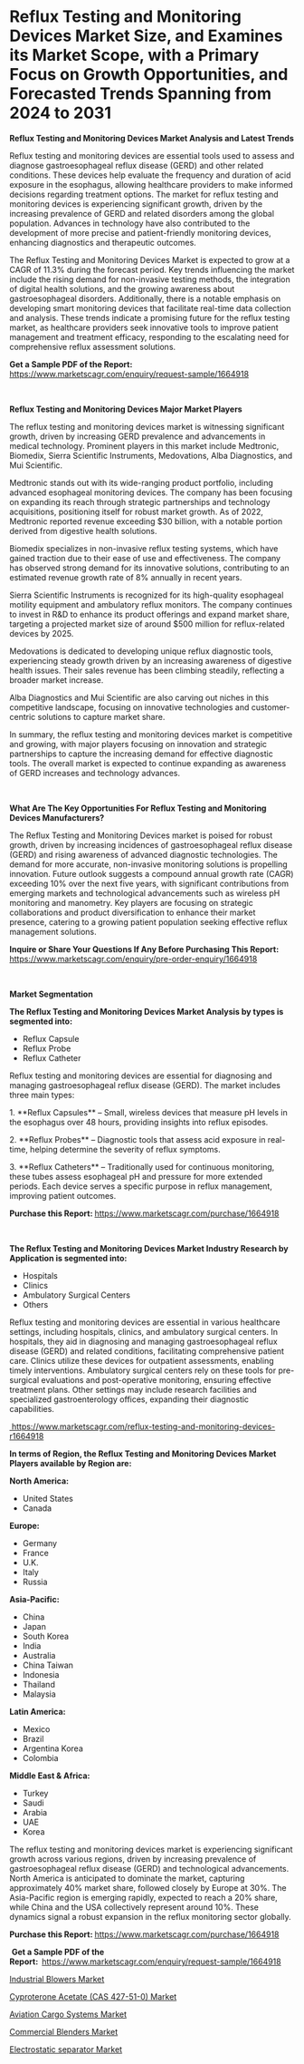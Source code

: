 <p><h1>Reflux Testing and Monitoring Devices Market Size, and Examines its Market Scope, with a Primary Focus on Growth Opportunities, and Forecasted Trends Spanning from 2024 to 2031</h1></p><p><strong>Reflux Testing and Monitoring Devices Market Analysis and Latest Trends</strong></p>
<p><p>Reflux testing and monitoring devices are essential tools used to assess and diagnose gastroesophageal reflux disease (GERD) and other related conditions. These devices help evaluate the frequency and duration of acid exposure in the esophagus, allowing healthcare providers to make informed decisions regarding treatment options. The market for reflux testing and monitoring devices is experiencing significant growth, driven by the increasing prevalence of GERD and related disorders among the global population. Advances in technology have also contributed to the development of more precise and patient-friendly monitoring devices, enhancing diagnostics and therapeutic outcomes.</p><p>The Reflux Testing and Monitoring Devices Market is expected to grow at a CAGR of 11.3% during the forecast period. Key trends influencing the market include the rising demand for non-invasive testing methods, the integration of digital health solutions, and the growing awareness about gastroesophageal disorders. Additionally, there is a notable emphasis on developing smart monitoring devices that facilitate real-time data collection and analysis. These trends indicate a promising future for the reflux testing market, as healthcare providers seek innovative tools to improve patient management and treatment efficacy, responding to the escalating need for comprehensive reflux assessment solutions.</p></p>
<p><strong>Get a Sample PDF of the Report:&nbsp;</strong> <a href="https://www.marketscagr.com/enquiry/request-sample/1664918?utm_campaign=1286&utm_medium=2&utm_source=Github&utm_content=ia&utm_term=29092024&utm_id=reflux-testing-and-monitoring-devices">https://www.marketscagr.com/enquiry/request-sample/1664918</a></p>
<p>&nbsp;</p>
<p><strong>Reflux Testing and Monitoring Devices Major Market Players</strong></p>
<p><p>The reflux testing and monitoring devices market is witnessing significant growth, driven by increasing GERD prevalence and advancements in medical technology. Prominent players in this market include Medtronic, Biomedix, Sierra Scientific Instruments, Medovations, Alba Diagnostics, and Mui Scientific.</p><p>Medtronic stands out with its wide-ranging product portfolio, including advanced esophageal monitoring devices. The company has been focusing on expanding its reach through strategic partnerships and technology acquisitions, positioning itself for robust market growth. As of 2022, Medtronic reported revenue exceeding $30 billion, with a notable portion derived from digestive health solutions.</p><p>Biomedix specializes in non-invasive reflux testing systems, which have gained traction due to their ease of use and effectiveness. The company has observed strong demand for its innovative solutions, contributing to an estimated revenue growth rate of 8% annually in recent years.</p><p>Sierra Scientific Instruments is recognized for its high-quality esophageal motility equipment and ambulatory reflux monitors. The company continues to invest in R&D to enhance its product offerings and expand market share, targeting a projected market size of around $500 million for reflux-related devices by 2025.</p><p>Medovations is dedicated to developing unique reflux diagnostic tools, experiencing steady growth driven by an increasing awareness of digestive health issues. Their sales revenue has been climbing steadily, reflecting a broader market increase.</p><p>Alba Diagnostics and Mui Scientific are also carving out niches in this competitive landscape, focusing on innovative technologies and customer-centric solutions to capture market share.</p><p>In summary, the reflux testing and monitoring devices market is competitive and growing, with major players focusing on innovation and strategic partnerships to capture the increasing demand for effective diagnostic tools. The overall market is expected to continue expanding as awareness of GERD increases and technology advances.</p></p>
<p>&nbsp;</p>
<p><strong>What Are The Key Opportunities For Reflux Testing and Monitoring Devices Manufacturers?</strong></p>
<p><p>The Reflux Testing and Monitoring Devices market is poised for robust growth, driven by increasing incidences of gastroesophageal reflux disease (GERD) and rising awareness of advanced diagnostic technologies. The demand for more accurate, non-invasive monitoring solutions is propelling innovation. Future outlook suggests a compound annual growth rate (CAGR) exceeding 10% over the next five years, with significant contributions from emerging markets and technological advancements such as wireless pH monitoring and manometry. Key players are focusing on strategic collaborations and product diversification to enhance their market presence, catering to a growing patient population seeking effective reflux management solutions.</p></p>
<p><strong>Inquire or Share Your Questions If Any Before Purchasing This Report:</strong> <a href="https://www.marketscagr.com/enquiry/pre-order-enquiry/1664918?utm_campaign=1286&utm_medium=2&utm_source=Github&utm_content=ia&utm_term=29092024&utm_id=reflux-testing-and-monitoring-devices">https://www.marketscagr.com/enquiry/pre-order-enquiry/1664918</a></p>
<p>&nbsp;</p>
<p><strong>Market Segmentation</strong></p>
<p><strong>The Reflux Testing and Monitoring Devices Market Analysis by types is segmented into:</strong></p>
<p><ul><li>Reflux Capsule</li><li>Reflux Probe</li><li>Reflux Catheter</li></ul></p>
<p><p>Reflux testing and monitoring devices are essential for diagnosing and managing gastroesophageal reflux disease (GERD). The market includes three main types: </p><p>1. **Reflux Capsules** – Small, wireless devices that measure pH levels in the esophagus over 48 hours, providing insights into reflux episodes.</p><p>2. **Reflux Probes** – Diagnostic tools that assess acid exposure in real-time, helping determine the severity of reflux symptoms.</p><p>3. **Reflux Catheters** – Traditionally used for continuous monitoring, these tubes assess esophageal pH and pressure for more extended periods. Each device serves a specific purpose in reflux management, improving patient outcomes.</p></p>
<p><strong>Purchase this Report:&nbsp;</strong><a href="https://www.marketscagr.com/purchase/1664918?utm_campaign=1286&utm_medium=2&utm_source=Github&utm_content=ia&utm_term=29092024&utm_id=reflux-testing-and-monitoring-devices">https://www.marketscagr.com/purchase/1664918</a></p>
<p>&nbsp;</p>
<p><strong>The Reflux Testing and Monitoring Devices Market Industry Research by Application is segmented into:</strong></p>
<p><ul><li>Hospitals</li><li>Clinics</li><li>Ambulatory Surgical Centers</li><li>Others</li></ul></p>
<p><p>Reflux testing and monitoring devices are essential in various healthcare settings, including hospitals, clinics, and ambulatory surgical centers. In hospitals, they aid in diagnosing and managing gastroesophageal reflux disease (GERD) and related conditions, facilitating comprehensive patient care. Clinics utilize these devices for outpatient assessments, enabling timely interventions. Ambulatory surgical centers rely on these tools for pre-surgical evaluations and post-operative monitoring, ensuring effective treatment plans. Other settings may include research facilities and specialized gastroenterology offices, expanding their diagnostic capabilities.</p></p>
<p><a href="https://www.marketscagr.com/reflux-testing-and-monitoring-devices-r1664918?utm_campaign=1286&utm_medium=2&utm_source=Github&utm_content=ia&utm_term=29092024&utm_id=reflux-testing-and-monitoring-devices">&nbsp;https://www.marketscagr.com/reflux-testing-and-monitoring-devices-r1664918</a></p>
<p><strong>In terms of Region, the Reflux Testing and Monitoring Devices Market Players available by Region are:</strong></p>
<p>
    <p> <strong> North America: </strong>
        <ul>
            <li>United States</li>
            <li>Canada</li>
        </ul>
        </p> 
    <p> <strong> Europe: </strong>
        <ul>
            <li>Germany</li>
            <li>France</li>
            <li>U.K.</li>
            <li>Italy</li>
            <li>Russia</li>
        </ul>
        </p> 
    <p> <strong> Asia-Pacific: </strong>
        <ul>
            <li>China</li>
            <li>Japan</li>
            <li>South Korea</li>
            <li>India</li>
            <li>Australia</li>
            <li>China Taiwan</li>
            <li>Indonesia</li>
            <li>Thailand</li>
            <li>Malaysia</li>
        </ul>
        </p> 
    <p> <strong> Latin America: </strong>
        <ul>
            <li>Mexico</li>
            <li>Brazil</li>
            <li>Argentina Korea</li>
            <li>Colombia</li>
        </ul>
        </p> 
    <p> <strong> Middle East & Africa: </strong>
        <ul>
            <li>Turkey</li>
            <li>Saudi</li>
            <li>Arabia</li>
            <li>UAE</li>
            <li>Korea</li>
        </ul>
    </p>
    </p>
<p><p>The reflux testing and monitoring devices market is experiencing significant growth across various regions, driven by increasing prevalence of gastroesophageal reflux disease (GERD) and technological advancements. North America is anticipated to dominate the market, capturing approximately 40% market share, followed closely by Europe at 30%. The Asia-Pacific region is emerging rapidly, expected to reach a 20% share, while China and the USA collectively represent around 10%. These dynamics signal a robust expansion in the reflux monitoring sector globally.</p></p>
<p><strong>Purchase this Report: </strong><a href="https://www.marketscagr.com/purchase/1664918?utm_campaign=1286&utm_medium=2&utm_source=Github&utm_content=ia&utm_term=29092024&utm_id=reflux-testing-and-monitoring-devices">https://www.marketscagr.com/purchase/1664918</a></p>
<p>&nbsp;<strong>Get a Sample PDF of the Report:&nbsp;&nbsp;</strong><a href="https://www.marketscagr.com/enquiry/request-sample/1664918?utm_campaign=1286&utm_medium=2&utm_source=Github&utm_content=ia&utm_term=29092024&utm_id=reflux-testing-and-monitoring-devices">https://www.marketscagr.com/enquiry/request-sample/1664918</a></p>
<p><strong></strong></p>
<p><p><a href="https://www.linkedin.com/pulse/what-emerging-market-trends-industrial-blowers-detailed-overview-orohc?utm_campaign=1286&utm_medium=2&utm_source=Github&utm_content=ia&utm_term=29092024&utm_id=reflux-testing-and-monitoring-devices">Industrial Blowers Market</a></p><p><a href="https://issuu.com/reportprime-2/docs/cyproterone-acetate-cas-427-51-0-ma_236b8cf4184129?utm_campaign=1286&utm_medium=2&utm_source=Github&utm_content=ia&utm_term=29092024&utm_id=reflux-testing-and-monitoring-devices">Cyproterone Acetate (CAS 427-51-0) Market</a></p><p><a href="https://www.linkedin.com/pulse/aviation-cargo-systems-market-trends-strategic-insights-2024-rc6lc?utm_campaign=1286&utm_medium=2&utm_source=Github&utm_content=ia&utm_term=29092024&utm_id=reflux-testing-and-monitoring-devices">Aviation Cargo Systems Market</a></p><p><a href="https://www.linkedin.com/pulse/global-commercial-blenders-market-trends-forecasts-strategic-aptnc?utm_campaign=1286&utm_medium=2&utm_source=Github&utm_content=ia&utm_term=29092024&utm_id=reflux-testing-and-monitoring-devices">Commercial Blenders Market</a></p><p><a href="https://issuu.com/reportprime-2/docs/electrostatic-separator-market-size_2f41938f3a70c1?utm_campaign=1286&utm_medium=2&utm_source=Github&utm_content=ia&utm_term=29092024&utm_id=reflux-testing-and-monitoring-devices">Electrostatic separator Market</a></p></p>